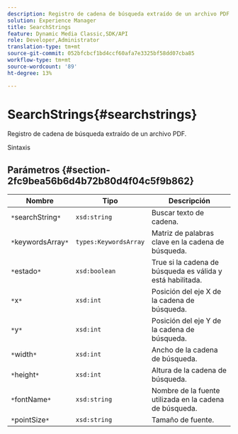 ```yaml
---
description: Registro de cadena de búsqueda extraído de un archivo PDF.
solution: Experience Manager
title: SearchStrings
feature: Dynamic Media Classic,SDK/API
role: Developer,Administrator
translation-type: tm+mt
source-git-commit: 052bfcbcf1bd4ccf60afa7e3325bf58dd07cba85
workflow-type: tm+mt
source-wordcount: '89'
ht-degree: 13%

---
```



# SearchStrings{#searchstrings}

Registro de cadena de búsqueda extraído de un archivo PDF.

Sintaxis

## Parámetros {#section-2fc9bea56b6d4b72b80d4f04c5f9b862}

| Nombre | Tipo | Descripción |
|---|---|---|
| `*`searchString`*` | `xsd:string` | Buscar texto de cadena. |
| `*`keywordsArray`*` | `types:KeywordsArray` | Matriz de palabras clave en la cadena de búsqueda. |
| `*`estado`*` | `xsd:boolean` | True si la cadena de búsqueda es válida y está habilitada. |
| `*`x`*` | `xsd:int` | Posición del eje X de la cadena de búsqueda. |
| `*`y`*` | `xsd:int` | Posición del eje Y de la cadena de búsqueda. |
| `*`width`*` | `xsd:int` | Ancho de la cadena de búsqueda. |
| `*`height`*` | `xsd:int` | Altura de la cadena de búsqueda. |
| `*`fontName`*` | `xsd:string` | Nombre de la fuente utilizada en la cadena de búsqueda. |
| `*`pointSize`*` | `xsd:string` | Tamaño de fuente. |

